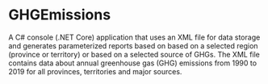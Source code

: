 # GHGEmissions
A C# console (.NET Core) application that uses an XML file for data storage and generates parameterized reports based on based on a selected region (province or territory) or based on a selected source of GHGs. The XML file contains data about annual greenhouse gas (GHG) emissions from 1990 to 2019 for all provinces, territories and major sources.
